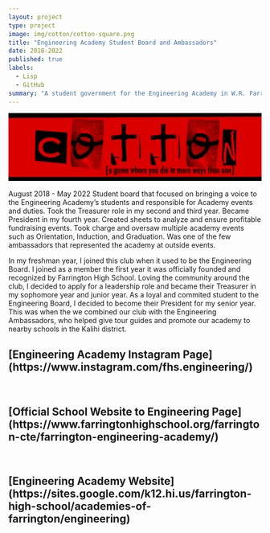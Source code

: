 ```yaml
---
layout: project
type: project
image: img/cotton/cotton-square.png
title: "Engineering Academy Student Board and Ambassadors"
date: 2018-2022
published: true
labels:
  - Lisp
  - GitHub
summary: "A student government for the Engineering Academy in W.R. Farrington High School"
---
```


<img class="img-fluid" src="../img/cotton/cotton-header.png">


August 2018 - May 2022
Student board that focused on bringing a voice to the Engineering Academy’s students and responsible for Academy events and duties. Took the Treasurer role in my second and third year. Became President in my fourth year. Created sheets to analyze and ensure profitable fundraising events. Took charge and oversaw multiple academy events such as Orientation, Induction, and Graduation. Was one of the few ambassadors that represented the academy at outside events.

In my freshman year, I joined this club when it used to be the Engineering Board. I joined as a member the first year it was officially founded and recognized by Farrington High School. Loving the community around the club, I decided to apply for a leadership role and became their Treasurer in my sophomore year and junior year. As a loyal and commited student to the Engineering Board, I decided to become their President for my senior year. This was when the we combined our club with the Engineering Ambassadors, who helped give tour guides and promote our academy to nearby schools in the Kalihi district.

<h2>[Engineering Academy Instagram Page](https://www.instagram.com/fhs.engineering/)</h2>
<br>
<h2>[Official School Website to Engineering Page](https://www.farringtonhighschool.org/farrington-cte/farrington-engineering-academy/)</h2>
<br>
<h2>[Engineering Academy Website](https://sites.google.com/k12.hi.us/farrington-high-school/academies-of-farrington/engineering)</h2>
